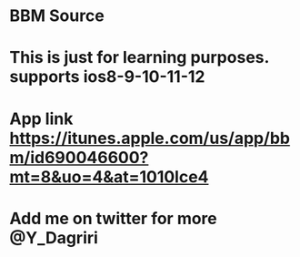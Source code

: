 # BBM Source
# This is just for learning purposes. supports ios8-9-10-11-12
# App link https://itunes.apple.com/us/app/bbm/id690046600?mt=8&uo=4&at=1010lce4
# Add me on twitter for more @Y_Dagriri
